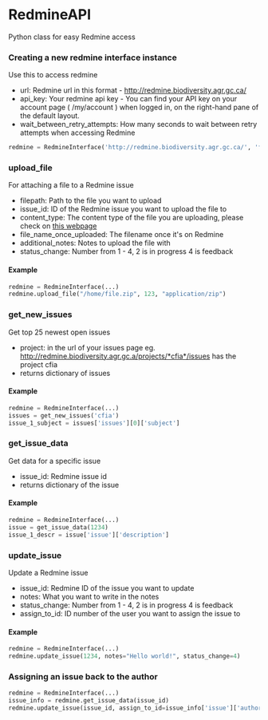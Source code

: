 # RedmineAPI
Python class for easy Redmine access

### Creating a new redmine interface instance
Use this to access redmine
- url: Redmine url in this format - http://redmine.biodiversity.agr.gc.ca/
- api_key: Your redmine api key - You can find your API key on your account page ( /my/account ) when logged in, on the right-hand pane of the default layout.
- wait_between_retry_attempts: How many seconds to wait between retry attempts when accessing Redmine
```python
redmine = RedmineInterface('http://redmine.biodiversity.agr.gc.ca/', 'foo')
```

### upload_file
For attaching a file to a Redmine issue
- filepath: Path to the file you want to upload
- issue_id: ID of the Redmine issue you want to upload the file to
- content_type: The content type of the file you are uploading, please check on [this webpage](http://www.freeformatter.com/mime-types-list.html)
- file_name_once_uploaded: The filename once it's on Redmine
- additional_notes: Notes to upload the file with
- status_change: Number from 1 - 4, 2 is in progress 4 is feedback
        
#### Example
```python
redmine = RedmineInterface(...)
redmine.upload_file("/home/file.zip", 123, "application/zip")
```
### get_new_issues
Get top 25 newest open issues
- project: in the url of your issues page eg. http://redmine.biodiversity.agr.gc.a/projects/*cfia*/issues has the project cfia
- returns dictionary of issues

#### Example
```python
redmine = RedmineInterface(...)
issues = get_new_issues('cfia')
issue_1_subject = issues['issues'][0]['subject']
```

### get_issue_data
Get data for a specific issue
- issue_id: Redmine issue id
- returns dictionary of the issue

#### Example
```python
redmine = RedmineInterface(...)
issue = get_issue_data(1234)
issue_1_descr = issue['issue']['description']
```

### update_issue
Update a Redmine issue
- issue_id: Redmine ID of the issue you want to update
- notes: What you want to write in the notes
- status_change: Number from 1 - 4, 2 is in progress 4 is feedback
- assign_to_id: ID number of the user you want to assign the issue to

#### Example
```python
redmine = RedmineInterface(...)
redmine.update_issue(1234, notes="Hello world!", status_change=4)
```

### Assigning an issue back to the author
```python
redmine = RedmineInterface(...)
issue_info = redmine.get_issue_data(issue_id)
redmine.update_issue(issue_id, assign_to_id=issue_info['issue']['author']['id'])
```
